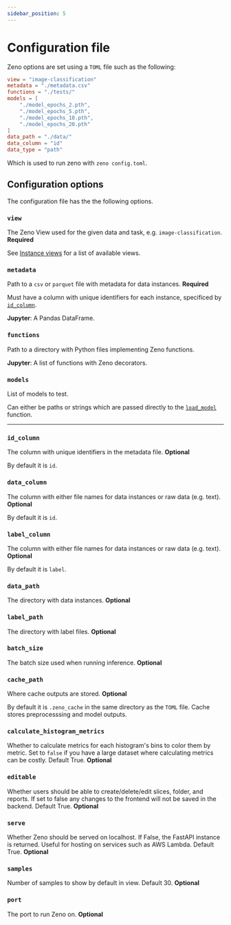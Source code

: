 ```yaml
---
sidebar_position: 5
---
```


# Configuration file

Zeno options are set using a `TOML` file such as the following:

```toml title="Example TOML configuration for an image classification task"
view = "image-classification"
metadata = "./metadata.csv"
functions = "./tests/"
models = [
	"./model_epochs_2.pth",
	"./model_epochs_5.pth",
	"./model_epochs_10.pth",
	"./model_epochs_20.pth"
]
data_path = "./data/"
data_column = "id"
data_type = "path"
```

Which is used to run zeno with `zeno config.toml`.

## Configuration options

The configuration file has the the following options.

### `view`

The Zeno View used for the given data and task, e.g. `image-classification`. **Required**

See [Instance views](/docs/views) for a list of available views.

### `metadata`

Path to a `csv` or `parquet` file with metadata for data instances. **Required**

Must have a column with unique identifiers for each instance, specificed by [`id_column`](/docs/configuration#id_column).

**Jupyter**: A Pandas DataFrame.

### `functions`

Path to a directory with Python files implementing Zeno functions.

**Jupyter**: A list of functions with Zeno decorators.

### `models`

List of models to test.

Can either be paths or strings which are passed directly to the [`load_model`](/docs/api#Predict) function.

---

### `id_column`

The column with unique identifiers in the metadata file. **Optional**

By default it is `id`.

### `data_column`

The column with either file names for data instances or raw data (e.g. text). **Optional**

By default it is `id`.

### `label_column`

The column with either file names for data instances or raw data (e.g. text). **Optional**

By default it is `label`.

### `data_path`

The directory with data instances. **Optional**

### `label_path`

The directory with label files. **Optional**

### `batch_size`

The batch size used when running inference. **Optional**

### `cache_path`

Where cache outputs are stored. **Optional**

By default it is `.zeno_cache` in the same directory as the `TOML` file. Cache stores preprocesssing and model outputs.

### `calculate_histogram_metrics`

Whether to calculate metrics for each histogram's bins to color them by metric.
Set to `false` if you have a large dataset where calculating metrics can be costly. Default True. **Optional**

### `editable`

Whether users should be able to create/delete/edit slices, folder, and reports. If set to false any changes to the frontend will not be saved in the backend. Default True. **Optional**

### `serve`

Whether Zeno should be served on localhost. If False, the FastAPI instance is returned. Useful for hosting on services such as AWS Lambda. Default True. **Optional**

### `samples`

Number of samples to show by default in view. Default 30. **Optional**

### `port`

The port to run Zeno on. **Optional**
